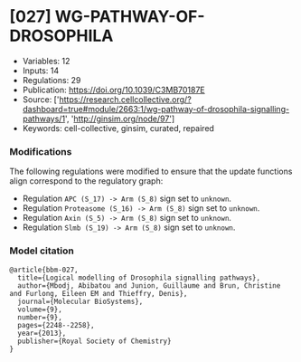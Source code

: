 # \[027\] WG-PATHWAY-OF-DROSOPHILA

 - Variables: 12
 - Inputs: 14
 - Regulations: 29
 - Publication: https://doi.org/10.1039/C3MB70187E
 - Source: ['https://research.cellcollective.org/?dashboard=true#module/2663:1/wg-pathway-of-drosophila-signalling-pathways/1', 'http://ginsim.org/node/97']
 - Keywords: cell-collective, ginsim, curated, repaired


### Modifications

The following regulations were modified to ensure that the update functions align correspond to the regulatory graph:

 - Regulation `APC (S_17) -> Arm (S_8)` sign set to `unknown`.
 - Regulation `Proteasome (S_16) -> Arm (S_8)` sign set to `unknown`.
 - Regulation `Axin (S_5) -> Arm (S_8)` sign set to `unknown`.
 - Regulation `Slmb (S_19) -> Arm (S_8)` sign set to `unknown`.

### Model citation

```
@article{bbm-027,
  title={Logical modelling of Drosophila signalling pathways},
  author={Mbodj, Abibatou and Junion, Guillaume and Brun, Christine and Furlong, Eileen EM and Thieffry, Denis},
  journal={Molecular BioSystems},
  volume={9},
  number={9},
  pages={2248--2258},
  year={2013},
  publisher={Royal Society of Chemistry}
}
```

